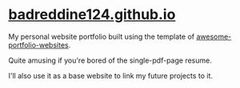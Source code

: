 # <a href="https://badreddine124.github.io" target="_blank">badreddine124.github.io</a>

My personal website portfolio built using the template of <a href="https://github.com/smaranjitghose/awesome-portfolio-websites" target="_blank">awesome-portfolio-websites</a>.

Quite amusing if you're bored of the single-pdf-page resume.

I'll also use it as a base website to link my future projects to it.
